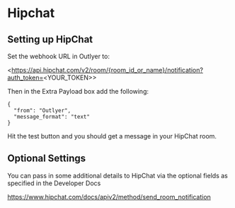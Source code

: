 # Hipchat

## Setting up HipChat

Set the webhook URL in Outlyer to:

<https://api.hipchat.com/v2/room/{room_id_or_name}/notification?auth_token=<YOUR_TOKEN\>>

Then in the Extra Payload box add the following:

```
{
  "from": "Outlyer",
  "message_format": "text"
}
```

Hit the test button and you should get a message in your HipChat room.

 

## Optional Settings

You can pass in some additional details to HipChat via the optional fields as specified in the Developer Docs

<https://www.hipchat.com/docs/apiv2/method/send_room_notification>
